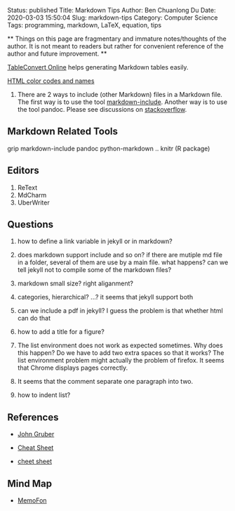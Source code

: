 Status: published
Title: Markdown Tips
Author: Ben Chuanlong Du
Date: 2020-03-03 15:50:04
Slug: markdown-tips
Category: Computer Science
Tags: programming, markdown, LaTeX, equation, tips

**
Things on this page are fragmentary and immature notes/thoughts of the author. 
It is not meant to readers but rather for convenient reference of the author and future improvement.
**
 
[TableConvert Online](https://tableconvert.com/)
helps generating Markdown tables easily.

[HTML color codes and names](https://www.computerhope.com/htmcolor.htm)

1. There are 2 ways to include (other Markdown) files in a Markdown file. 
    The first way is to use the tool [markdown-include](https://github.com/sethen/markdown-include).
    Another way is to use the tool pandoc.
    Please see discussions on [stackoverflow](http://stackoverflow.com/questions/4779582/markdown-and-including-multiple-files).


## Markdown Related Tools
grip
markdown-include
pandoc
python-markdown ..
knitr (R package)


## Editors

1. ReText
2. MdCharm
3. UberWriter

## Questions 

1. how to define a link variable in jekyll or in markdown?

2. does markdown support include and so on? if there are mutiple md file in a folder, several of them are use by a main file. what happens? can we tell jekyll not to compile some of the markdown files?	

3. markdown small size? right aliganment?	

4. categories, hierarchical? ...? it seems that jekyll support both	

5. can we include a pdf in jekyll? I guess the problem is that whether html can do that

6. how to add a title for a figure?

1. The list environment does not work as expected sometimes. 
    Why does this happen? 
    Do we have to add two extra spaces so that it works?
    The list environment problem might actually the problem of firefox. 
    It seems that Chrome displays pages correctly.


2. It seems that the comment separate one paragraph into two. 

3. how to indent list?


## References

- [John Gruber](http://daringfireball.net/projects/markdown/)

- [Cheat Sheet](https://github.com/adam-p/markdown-here/wiki/Markdown-Here-Cheatsheet)

- [cheet sheet](http://stationinthemetro.com/storage/dev/Markdown_Cheat_Sheet_v1-1.pdf)

## Mind Map

- [MemoFon](http://www.memofon.com/)
